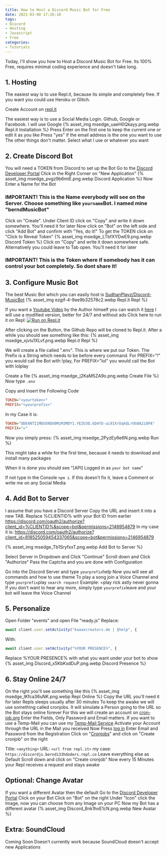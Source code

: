 ```yaml
---
title: How to Host a Discord Music Bot for Free
date: 2021-03-08 17:26:10
tags:
- Discord
- Hosting
- Javascript
- Free
categories: 
- Tutorials
---
```


Today, I'll show you how to Host a Discord Music Bot for Free. Its 100% Free, requires minimal coding experience and doesn't take long.

## 1. Hosting

The easiest way is to use Repl.it, because its simple and completely free. If you want you could use Heroku or Glitch.

Create Account on [repl.it](https://repl.it/signup)

The easiest way is to use a Social Media Login. Github, Google or Facebook. I will use Google
{% asset_img msedge_uaeH0Qkayy.png.webp Repl.it Installation %}
Press Enter on the first one to keep the current one or edit it as you like
Press "yes" if the email address is the one you want to use
The other things don't matter. Select what I use or whatever you want

## 2. Create Discord Bot

You will need a TOKEN from Discord to set up the Bot
Go to the [Discord Developer Portal](https://discord.com/developers/applications/)
Click in the Right Corner on "New Application"
{% asset_img msedge_pvgz9b6miE.png.webp Discord Application %}
Now Enter a Name for the Bot

### IMPORTANT! This is the Name everybody will see on the Server. Choose something like `yourname`Bot. I named mine "berndMusicBot"

Click on "Create".
Under Client ID click on "Copy" and write it down somewhere. You'll need it for later
Now click on "Bot" on the left side and click "Add Bot" and confirm with "Yes, do it!"
To get the TOKEN click on "Click to Reveal Token"
{% asset_img msedge_LTbfXYDwE9.png.webp Discord Token %}
Click on "Copy" and write it down somewhere safe. Alternatively you could leave to Tab open. You'll need it for later

### IMPORTANT! This is the Token where if somebody has it can control your bot completely. So dont share it!

## 3. Configure Music Bot

The best Music Bot which you can easily host is [SudhanPlayz/Discord-MusicBot](https://github.com/SudhanPlayz/Discord-MusicBot)
{% asset_img ezgif-4-9ee9b32578c2.webp Repl.it Repl %}

If you want a [Youtube Video](https://link.kaaaxcreators.de/9jo8Ha) by the Author himself you can watch it [here](https://link.kaaaxcreators.de/9jo8Ha)
I will use a modified version, better for 24/7 and without ads
Click here to run it on Repl: [![Run on Repl.it](https://repl.it/badge/github/kaaaxcreators/discordjs)](https://repl.it/github/kaaaxcreators/discordjs)

After clicking on the Button, the Github Repo will be cloned to Repl.it. After a while you should see something like this:
{% asset_img msedge_xjvlu1XLvf.png.webp Repl.it Repl %}

We will create a file called ".env". This is where we put our Token. The Prefix is a String which needs to be before every command. For PREFIX="!" you would call the Bot with !play, For PREFIX="lol" you would call the Bot with lolplay

Create a file
{% asset_img msedge_j2KaM5ZA9o.png.webp Create File %}
Now type `.env`

Copy and Insert the Following Code
```ini
TOKEN="<yourtoken>"
PREFIX="<yourprefix>"
```
In my Case it is:
```ini
TOKEN="ODE4NTI1MDU5NDU0MzM3MDY1.YEZU3Q.GQ4YO-ai9IXrOqkQLrUG0A2iOPA"
PREFIX="="
```
Now you simply press:
{% asset_img msedge_2PyzEy6e6N.png.webp Run %}

This might take a while for the first time, because it needs to download and install many packages

When it is done you should see "[API] Logged in as `your bot name`"

If not type in the Console `npm i`. If this doesn't fix it, leave a Comment or write me on any Social Media

## 4. Add Bot to Server
I assume that you have a Discord Server
Copy the URL and insert it into a new TAB. Replace %CLIENTID% with your Bot ID from earlier
https://discord.com/oauth2/authorize?client_id=%CLIENTID%&scope=bot&permissions=2146954879
In my case it is:
https://discord.com/oauth2/authorize?client_id=818525059454337065&scope=bot&permissions=2146954879

{% asset_img msedge_Tb1SryfxxT.png.webp Add Bot to Server %}

Select Server in Dropdown and Click "Continue"
Scroll down and Click "Authorize"
Pass the Captcha and you are done with Configuration

Go into the Discord Server and type `yourprefix`help
Now you will see all commands and how to use theme
To play a song join a Voice Channel and type `yourprefix`play `search request`
Example: =play rick astly never gonna
If you don't want to hear any more, simply type `yourprefix`leave and your bot will leave the Voice Channel

## 5. Personalize
Open Folder "events" and open File "ready.js"
Replace:
```javascript
await client.user.setActivity("kaaaxcreators.de | §help", {
```
With:
```javascript
await client.user.setActivity("%YOUR PRESENCE%", {
```
Replace %YOUR PRESENCE% with what you want under your bot to show
{% asset_img Discord_x5KbKxdDuP.png.webp Discord Presence %}

## 6. Stay Online 24/7
On the right you'll see something like this
{% asset_img msedge_lKfca36uNK.png.webp Repl Online %}
Copy the URL you'll need it for later
Repls sleeps usually after 30 minutes
To keep the awake we will use something called cronjobs. It will simulate a Person going to the URL so the Bot stays online forever
For this we will create an account on [cron-job.org](https://cron-job.org/en/signup/)
Enter the Fields, Only Password and Email matters.
If you want to use a Temp-Mail you can use my [Temp-Mail Service](https://emailfake.com/kaaaxcreators.tk)
Activate your Account through the URL in the Mail you received
Now Press [log in](https://cron-job.org/en/members/)
Enter Email and Password from the Registration
Click on "[Cronjobs](https://cron-job.org/en/members/jobs/)" and click on "Create cronjob" on the right

Title: `<anything>`
URL: `<url from repl.it>` my case: `https://discordjs.berndi33hdoders.repl.co`
Leave everything else as Default
Scroll down and click on "Create cronjob"
Now every 15 Minutes your Repl receives a request and stays awake

## Optional: Change Avatar

If you want a different Avatar then the default
Go to the [Discord Developer Portal](https://discord.com/developers/applications)
Click on your Bot
Click on "Bot" on the right
Under "Icon" click the Image, now you can choose from any Image on your PC
Now my Bot has a different avatar
{% asset_img Discord_8nk1hvE1cN.png.webp New Avatar %}

## Extra: SoundCloud
Coming Soon
Doesn't currently work because SoundCloud doesn't accept new Applications